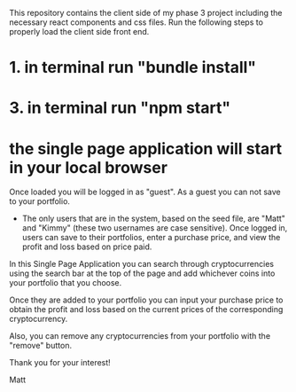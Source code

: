 This repository contains the client side of my phase 3 project including the necessary react components and css files.
Run the following steps to properly load the client side front end.

# 1. in terminal run "bundle install"
# 3. in terminal run "npm start"

# the single page application will start in your local browser #

Once loaded you will be logged in as "guest". As a guest you can not save to your portfolio.  

- The only users that are in the system, based on the seed file, are "Matt" and "Kimmy" (these two usernames are case sensitive). Once logged in, users can save to their portfolios, enter a purchase price, and view the profit and loss based on price paid.   

In this Single Page Application you can search through cryptocurrencies using the search bar at the top of the page and add whichever coins into your portfolio that you choose.

Once they are added to your portfolio you can input your purchase price to obtain the profit and loss based on the current prices of the corresponding cryptocurrency.

Also, you can remove any cryptocurrencies from your portfolio with the "remove" button.

Thank you for your interest!

Matt
